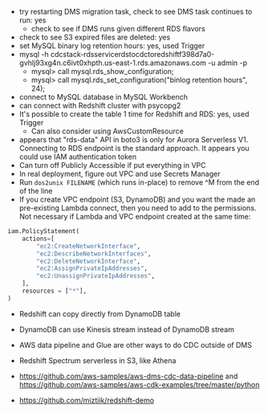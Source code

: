 * try restarting DMS migration task, check to see DMS task continues to run: yes
    * check to see if DMS runs given different RDS flavors
* check to see S3 expired files are deleted: yes
* set MySQL binary log retention hours: yes, used Trigger
* mysql -h cdcstack-rdsservicerdstocdctoredshiftf398d7a0-gvhlj93xg4n.c6ivt0xhpth.us-east-1.rds.amazonaws.com -u admin -p
    * mysql> call mysql.rds_show_configuration;
    * mysql> call mysql.rds_set_configuration("binlog retention hours", 24);
* connect to MySQL database in MySQL Workbench
* can connect with Redshift cluster with psycopg2
* It's possible to create the table 1 time for Redshift and RDS: yes, used Trigger
    * Can also consider using AwsCustomResource
* appears that "rds-data" API in boto3 is only for Aurora Serverless V1. Connecting to RDS endpoint is the standard approach. It appears you could use IAM authentication token
* Can turn off Publicly Accessible if put everything in VPC
* In real deployment, figure out VPC and use Secrets Manager 
* Run `dos2unix FILENAME` (which runs in-place) to remove ^M from the end of the line
* If you create VPC endpoint (S3, DynamoDB) and you want the made an pre-existing Lambda connect, then you need to add to the permissions. Not necessary if Lambda and VPC endpoint created at the same time:
```python
iam.PolicyStatement(
    actions=[
        "ec2:CreateNetworkInterface",
        "ec2:DescribeNetworkInterfaces",
        "ec2:DeleteNetworkInterface",
        "ec2:AssignPrivateIpAddresses",
        "ec2:UnassignPrivateIpAddresses",
    ],
    resources = ["*"],
)
```

* Redshift can copy directly from DynamoDB table
* DynamoDB can use Kinesis stream instead of DynamoDB stream
* AWS data pipeline and Glue are other ways to do CDC outside of DMS
* Redshift Spectrum serverless in S3, like Athena

* https://github.com/aws-samples/aws-dms-cdc-data-pipeline and https://github.com/aws-samples/aws-cdk-examples/tree/master/python
* https://github.com/miztiik/redshift-demo
